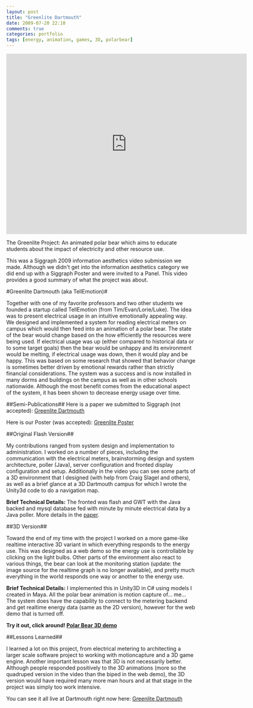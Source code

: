 ```yaml
---
layout: post
title: "Greenlite Dartmouth"
date: 2009-07-20 22:10
comments: true
categories: portfolio 
tags: [energy, animation, games, 3D, polarbear]
---
```




<iframe width="640" height="480" src="http://www.youtube.com/embed/RGeYHYpLQa8" frameborder="0" allowfullscreen></iframe>

The Greenlite Project: An animated polar bear which aims to educate students about the impact of electricity and other resource use.

This was a Siggraph 2009 information aesthetics video submission we made. Although we didn't get into the information aesthetics category we did end up with a Siggraph Poster and were invited to a Panel. This video provides a good summary of what the project was about. 


<!--more-->


#Greenlite Dartmouth (aka TellEmotion)#

Together with one of my favorite professors and two other students we founded a startup called TellEmotion (from Tim/Evan/Lorie/Luke).  The idea was to present electrical usage in an intuitive emotionally appealing way.  We designed and implemented a system for reading electrical meters on campus which would then feed into an animation of a polar bear.   The state of the bear would change based on the how efficiently the resources were being used.  If electrical usage was up (either compared to historical data or to some target goals) then the bear would be unhappy and its environment would be melting, if electrical usage was down, then it would play and be happy.  This was based on some research that showed that behavior change is sometimes better driven by emotional rewards rather than strictly financial considerations.  The system was a success and is now installed in many dorms and buildings on the campus as well as in other schools nationwide.   Although the most benefit comes from the educational aspect of the system, it has been shown to decrease energy usage over time.

##Semi-Publications##
Here is a paper we submitted to Siggraph (not accepted): [Greenlite Dartmouth](https://s3.amazonaws.com/timofei7portfolio/greenlite/siggraph_paper.pdf)

Here is our Poster (was accepted): [Greenlite Poster](https://s3.amazonaws.com/timofei7portfolio/greenlite/GreenLitePosterSiggraph.pdf)


##Original Flash Version##

My contributions ranged from system design and implementation to administration.  I worked on a number of pieces, including the communication with the electrical meters, brainstorming design and system architecture, poller (Java), server configuration and fronted display configuration and setup.  Additionally in the video you can see some parts of a 3D environment that I designed (with help from Craig Slagel and others), as well as a brief glance at a 3D Dartmouth campus for which I wrote the Unity3d code to do a navigation map.
 
**Brief Technical Details:** The fronted was flash and GWT with the Java backed and mysql database fed with minute by minute electrical data by a Java poller. More details in the [paper](https://s3.amazonaws.com/timofei7portfolio/greenlite/siggraph_paper.pdf).


##3D Version##

Toward the end of my time with the project I worked on a more game-like realtime interactive 3D variant in which everything responds to the energy use. This was designed as a web demo so the energy use is controllable by clicking on the light bulbs. Other parts of the environment also react to various things, the bear can look at the monitoring station (update: the image source for the realtime graph is no longer available), and pretty much everything in the world responds one way or another to the energy use.

**Brief Technical Details:**
I implemented this in Unity3D in C# using models I created in Maya. All the polar bear animation is motion capture of… me…  The system does have the capability to connect to the metering backend and get realtime energy data (same as the 2D version), however for the web demo that is turned off. 

**Try it out, click around!   [Polar Bear 3D demo](/pages/pBear.html)**


##Lessons Learned##

I learned a lot on this project, from electrical metering to architecting a larger scale software project to working with motioncapture and a 3D game engine.  Another important lesson was that 3D is not necessarily better. Although people responded positively to the 3D animations (more so the quadruped version in the video than the biped in the web demo), the 3D version would have required many more man hours and at that stage in the project was simply too work intensive. 

You can see it all live at Dartmouth right now here: [Greenlite Dartmouth](http://greenlite.dartmouth.edu)



